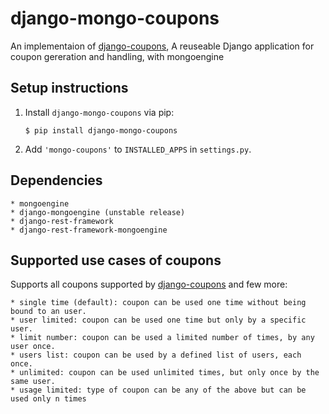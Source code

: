 # django-mongo-coupons

<!--![build status](https://travis-ci.org/byteweaver/django-coupons.png)-->


An implementaion of [django-coupons](https://github.com/byteweaver/django-coupons "Django-coupons"), A reuseable Django application for coupon gereration and handling, with mongoengine



## Setup instructions

1. Install `django-mongo-coupons` via pip:
   ```
   $ pip install django-mongo-coupons
   ```

2. Add `'mongo-coupons'` to `INSTALLED_APPS` in `settings.py`.


## Dependencies
    * mongoengine
    * django-mongoengine (unstable release)
    * django-rest-framework
    * django-rest-framework-mongoengine

## Supported use cases of coupons

Supports all coupons supported by  [django-coupons](https://github.com/byteweaver/django-coupons "Django-coupons") and few more:

    * single time (default): coupon can be used one time without being bound to an user.
    * user limited: coupon can be used one time but only by a specific user.
    * limit number: coupon can be used a limited number of times, by any user once.
    * users list: coupon can be used by a defined list of users, each once.
    * unlimited: coupon can be used unlimited times, but only once by the same user.
    * usage limited: type of coupon can be any of the above but can be used only n times
